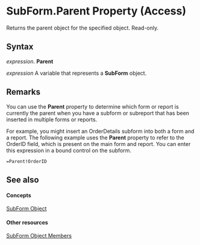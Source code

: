 
# SubForm.Parent Property (Access)

Returns the parent object for the specified object. Read-only.


## Syntax

 _expression_. **Parent**

 _expression_ A variable that represents a **SubForm** object.


## Remarks

You can use the  **Parent** property to determine which form or report is currently the parent when you have a subform or subreport that has been inserted in multiple forms or reports.

For example, you might insert an OrderDetails subform into both a form and a report. The following example uses the  **Parent** property to refer to the OrderID field, which is present on the main form and report. You can enter this expression in a bound control on the subform.




```
=Parent!OrderID
```


## See also


#### Concepts


[SubForm Object](60f961fa-dcf4-e1d1-8c50-9e88963f9dec.md)
#### Other resources


[SubForm Object Members](328e74d8-0418-968f-faca-3e1b34139f48.md)

